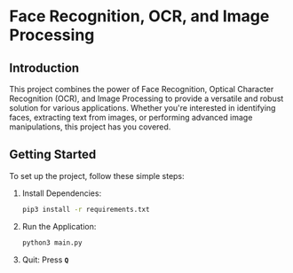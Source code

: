 # Face Recognition, OCR, and Image Processing

## Introduction

This project combines the power of Face Recognition, Optical Character Recognition (OCR), and Image Processing to provide a versatile and robust solution for various applications. Whether you're interested in identifying faces, extracting text from images, or performing advanced image manipulations, this project has you covered.

## Getting Started

To set up the project, follow these simple steps:

1. Install Dependencies:
   ```bash
   pip3 install -r requirements.txt
   ```

2. Run the Application:
   ```bash
   python3 main.py
   ```
3. Quit: Press <b>`Q`</b>


<!-- ## Features

### 1. Face Recognition

The Face Recognition module allows you to identify and analyze faces in images. Whether you're building a security system or creating fun applications, this feature provides a foundation for various face-related tasks.

### 2. Optical Character Recognition (OCR)

Unlock the potential of extracting text from images with the OCR module. From digitizing documents to automating data entry, this feature can be a game-changer for applications requiring text recognition.

### 3. Image Processing

The Image Processing capabilities of this project open up a world of creative possibilities. Apply filters, enhance colors, or manipulate images to suit your needs. The intuitive interface makes it easy to experiment and achieve the desired visual effects.

## Usage

1. **Face Recognition:**
   - Simply provide an image containing faces, and the system will identify and analyze them.
   - Explore additional features like emotion detection, age estimation, and gender classification for a comprehensive analysis.

2. **OCR:**
   - Supply an image with text, and the OCR module will extract and present the text data.
   - Utilize this feature for document scanning, automating data entry, or extracting information from images.

3. **Image Processing:**
   - Experiment with various filters, color adjustments, and transformations to enhance or stylize images.
   - Intuitive controls make it easy to visualize and apply changes in real-time.
 -->
